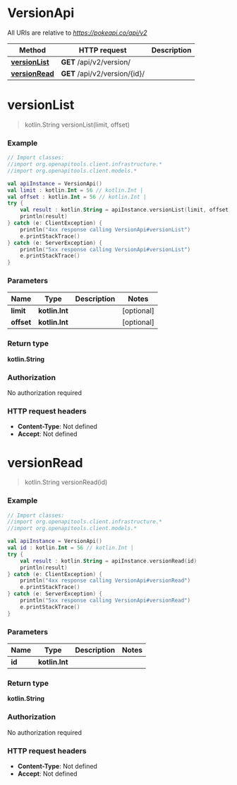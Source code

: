 # VersionApi

All URIs are relative to *https://pokeapi.co/api/v2*

Method | HTTP request | Description
------------- | ------------- | -------------
[**versionList**](VersionApi.md#versionList) | **GET** /api/v2/version/ | 
[**versionRead**](VersionApi.md#versionRead) | **GET** /api/v2/version/{id}/ | 


<a name="versionList"></a>
# **versionList**
> kotlin.String versionList(limit, offset)



### Example
```kotlin
// Import classes:
//import org.openapitools.client.infrastructure.*
//import org.openapitools.client.models.*

val apiInstance = VersionApi()
val limit : kotlin.Int = 56 // kotlin.Int | 
val offset : kotlin.Int = 56 // kotlin.Int | 
try {
    val result : kotlin.String = apiInstance.versionList(limit, offset)
    println(result)
} catch (e: ClientException) {
    println("4xx response calling VersionApi#versionList")
    e.printStackTrace()
} catch (e: ServerException) {
    println("5xx response calling VersionApi#versionList")
    e.printStackTrace()
}
```

### Parameters

Name | Type | Description  | Notes
------------- | ------------- | ------------- | -------------
 **limit** | **kotlin.Int**|  | [optional]
 **offset** | **kotlin.Int**|  | [optional]

### Return type

**kotlin.String**

### Authorization

No authorization required

### HTTP request headers

 - **Content-Type**: Not defined
 - **Accept**: Not defined

<a name="versionRead"></a>
# **versionRead**
> kotlin.String versionRead(id)



### Example
```kotlin
// Import classes:
//import org.openapitools.client.infrastructure.*
//import org.openapitools.client.models.*

val apiInstance = VersionApi()
val id : kotlin.Int = 56 // kotlin.Int | 
try {
    val result : kotlin.String = apiInstance.versionRead(id)
    println(result)
} catch (e: ClientException) {
    println("4xx response calling VersionApi#versionRead")
    e.printStackTrace()
} catch (e: ServerException) {
    println("5xx response calling VersionApi#versionRead")
    e.printStackTrace()
}
```

### Parameters

Name | Type | Description  | Notes
------------- | ------------- | ------------- | -------------
 **id** | **kotlin.Int**|  |

### Return type

**kotlin.String**

### Authorization

No authorization required

### HTTP request headers

 - **Content-Type**: Not defined
 - **Accept**: Not defined

